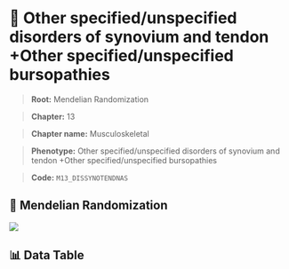 # 🧪 Other specified/unspecified disorders of synovium and tendon +Other specified/unspecified bursopathies

> **Root:** Mendelian Randomization

> **Chapter:** 13  

> **Chapter name:** Musculoskeletal

> **Phenotype:** Other specified/unspecified disorders of synovium and tendon +Other specified/unspecified bursopathies  

> **Code:** `M13_DISSYNOTENDNAS`

## 🧬 Mendelian Randomization  

<img src="/MR/Figures/Forward/M13_DISSYNOTENDNAS.png"/>

## 📊 Data Table

<CsvTableMRF src="/MR_Data/Forward/M13_DISSYNOTENDNAS.csv"/>
